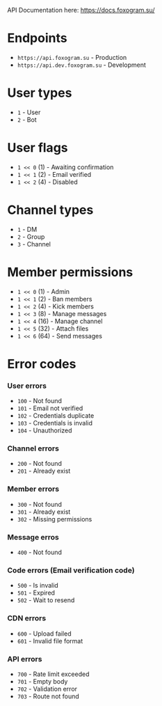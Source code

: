 API Documentation here: https://docs.foxogram.su/

# Endpoints
- `https://api.foxogram.su` - Production
- `https://api.dev.foxogram.su` - Development

# User types
- `1` - User
- `2` - Bot

# User flags
- `1 << 0` (1) - Awaiting confirmation
- `1 << 1` (2) - Email verified
- `1 << 2` (4) - Disabled

# Channel types
- `1` - DM
- `2` - Group
- `3` - Channel

# Member permissions
- `1 << 0` (1) - Admin
- `1 << 1` (2) - Ban members
- `1 << 2` (4) - Kick members
- `1 << 3` (8) - Manage messages
- `1 << 4` (16) - Manage channel
- `1 << 5` (32) - Attach files
- `1 << 6` (64) - Send messages

# Error codes
### User errors
- `100` - Not found
- `101` - Email not verified
- `102` - Credentials duplicate
- `103` - Credentials is invalid
- `104` - Unauthorized

### Channel errors
- `200` - Not found
- `201` - Already exist

### Member errors
- `300` - Not found
- `301` - Already exist
- `302` - Missing permissions

### Message erros
- `400` - Not found

### Code errors (Email verification code)
- `500` - Is invalid
- `501` - Expired
- `502` - Wait to resend

### CDN errors
- `600` - Upload failed
- `601` - Invalid file format

### API errors
- `700` - Rate limit exceeded
- `701` - Empty body
- `702` - Validation error
- `703` - Route not found
